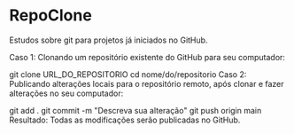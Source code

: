 # RepoClone
Estudos sobre git para projetos já iniciados no GitHub.

Caso 1: Clonando um repositório existente do GitHub para seu computador:

git clone URL_DO_REPOSITORIO
cd nome/do/repositorio
Caso 2: Publicando alterações locais para o repositório remoto, após clonar e fazer alterações no seu computador:

git add .
git commit -m "Descreva sua alteração"
git push origin main Resultado: Todas as modificações serão publicadas no GitHub.